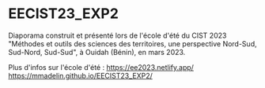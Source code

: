 # EECIST23_EXP2

Diaporama construit et présenté lors de l'école d'été du CIST 2023 "Méthodes et outils des sciences des territoires, une perspective Nord-Sud, Sud-Nord, Sud-Sud", à Ouidah (Bénin), en mars 2023.

Plus d'infos sur l'école d'été : https://ee2023.netlify.app/
<br>
https://mmadelin.github.io/EECIST23_EXP2/
